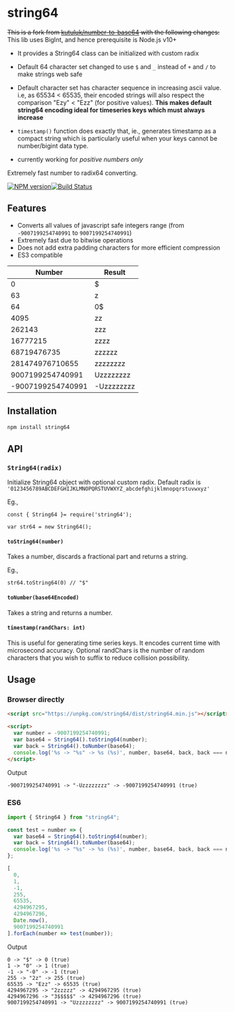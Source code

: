 # string64

~~This is a fork from [kutuluk/number-to-base64](https://github.com/kutuluk/number-to-base64) with the following changes:~~
This lib uses BigInt, and hence prerequisite is Node.js v10+

- It provides a String64 class can be initialized with custom radix
- Default 64 character set changed to use `$` and `_` instead of `+` and `/` to make strings web safe
- Default character set has character sequence in increasing ascii value. i.e, as 65534 < 65535, their encoded strings will also respect the comparison "Ezy" < "Ezz" (for positive values). **This makes default string64 encoding ideal for timeseries keys which must always increase**
- `timestamp()` function does exactly that, ie., generates timestamp as a compact string which is particularly useful when your keys cannot be number/bigint data type.

- currently working for _positive numbers only_

Extremely fast number to radix64 converting.

[![NPM version](https://img.shields.io/npm/v/string64.svg?style=flat-square)](https://www.npmjs.com/package/string64)[![Build Status](https://img.shields.io/travis/kwalski/number-to-base64/master.svg?style=flat-square)](https://travis-ci.org/kwalski/number-to-base64)

## Features

- Converts all values of javascript safe integers range (from `-9007199254740991` to `9007199254740991`)
- Extremely fast due to bitwise operations
- Does not add extra padding characters for more efficient compression
- ES3 compatible

| Number            | Result     |
| ----------------- | ---------- |
| 0                 | \$         |
| 63                | z          |
| 64                | 0\$        |
| 4095              | zz         |
| 262143            | zzz        |
| 16777215          | zzzz       |
| 68719476735       | zzzzzz     |
| 281474976710655   | zzzzzzzz   |
| 9007199254740991  | Uzzzzzzzz  |
| -9007199254740991 | -Uzzzzzzzz |

## Installation

```sh
npm install string64
```

## API

### `String64(radix)`

Initialize String64 object with optional custom radix.
Default radix is `'0123456789ABCDEFGHIJKLMNOPQRSTUVWXYZ_abcdefghijklmnopqrstuvwxyz'`

Eg.,

```
const { String64 }= require('string64');

var str64 = new String64();
```

#### `toString64(number)`

Takes a number, discards a fractional part and returns a string.

Eg.,

```
str64.toString64(0) // "$"
```

#### `toNumber(base64Encoded)`

Takes a string and returns a number.

#### `timestamp(randChars: int)`

This is useful for generating time series keys. It encodes current time with microsecond accuracy. Optional randChars is the number of random characters that you wish to suffix to reduce collision possibility.

## Usage

### Browser directly

```html
<script src="https://unpkg.com/string64/dist/string64.min.js"></script>

<script>
  var number = -9007199254740991;
  var base64 = String64().toString64(number);
  var back = String64().toNumber(base64);
  console.log('%s -> "%s" -> %s (%s)', number, base64, back, back === number);
</script>
```

Output

```
-9007199254740991 -> "-Uzzzzzzzz" -> -9007199254740991 (true)
```

### ES6

```javascript
import { String64 } from "string64";

const test = number => {
  var base64 = String64().toString64(number);
  var back = String64().toNumber(base64);
  console.log('%s -> "%s" -> %s (%s)', number, base64, back, back === number);
};

[
  0,
  1,
  -1,
  255,
  65535,
  4294967295,
  4294967296,
  Date.now(),
  9007199254740991
].forEach(number => test(number));
```

Output

```
0 -> "$" -> 0 (true)
1 -> "0" -> 1 (true)
-1 -> "-0" -> -1 (true)
255 -> "2z" -> 255 (true)
65535 -> "Ezz" -> 65535 (true)
4294967295 -> "2zzzzz" -> 4294967295 (true)
4294967296 -> "3$$$$$" -> 4294967296 (true)
9007199254740991 -> "Uzzzzzzzz" -> 9007199254740991 (true)
```
